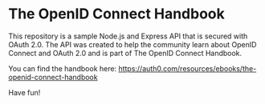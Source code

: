 # The OpenID Connect Handbook

This repository is a sample Node.js and Express API that is secured with OAuth 2.0. The API was created to help the community learn about OpenID Connect and OAuth 2.0 and is part of The OpenID Connect Handbook.

You can find the handbook here: https://auth0.com/resources/ebooks/the-openid-connect-handbook

Have fun!
